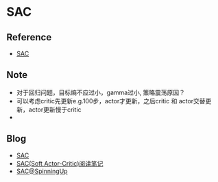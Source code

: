 # SAC

## Reference
- [SAC](https://intellabs.github.io/coach/components/agents/policy_optimization/sac.html)

## Note
- 对于回归问题，目标熵不应过小，gamma过小, 策略震荡原因？
- 可以考虑critic先更新e.g.100步，actor才更新，之后critic 和 actor交替更新，actor更新慢于critic
- 
## Blog
- [SAC](https://lilianweng.github.io/posts/2018-04-08-policy-gradient/)
- [SAC(Soft Actor-Critic)阅读笔记](https://zhuanlan.zhihu.com/p/85003758)
- [SAC@SpinningUp](https://spinningup.openai.com/en/latest/algorithms/sac.html)
